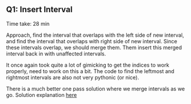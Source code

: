 
## Q1: Insert Interval

Time take: 28 min

Approach, find the interval that overlaps with the left side of new interval,
and find the interval that overlaps with right side of new interval. Since
these intervals overlap, we should merge them. Them insert this merged interval
back in with unaffected intervals.

It once again took quite a lot of gimicking to get the indices to work
properly, need to work on this a bit. The code to find the leftmost and
rightmost intervals are also not very pythonic (or nice).

There is a much better one pass solution where we merge intervals as we go.
Solution explanation [here](https://www.youtube.com/watch?v=A8NUOmlwOlM)
